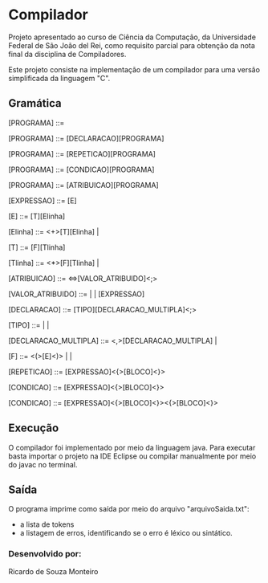 # Compilador
Projeto apresentado ao curso de Ciência da Computação, da Universidade Federal de São João del Rei, como requisito parcial para obtenção da nota final da disciplina de Compiladores.

Este projeto consiste na implementação de um compilador para uma versão simplificada da linguagem "C".

## Gramática 
[PROGRAMA] ::= <null>

[PROGRAMA] ::= [DECLARACAO][PROGRAMA]

[PROGRAMA] ::= [REPETICAO][PROGRAMA]

[PROGRAMA] ::= [CONDICAO][PROGRAMA]

[PROGRAMA] ::= [ATRIBUICAO][PROGRAMA]

[EXPRESSAO] ::= [E]

[E] ::= [T][Elinha]

[Elinha] ::= <+>[T][Elinha] | <null>

[T] ::= [F][Tlinha]

[Tlinha] ::= <*>[F][Tlinha] | <null>

[ATRIBUICAO] ::= <id><=>[VALOR_ATRIBUIDO]<;>

[VALOR_ATRIBUIDO] ::= <id> | <numeral> | [EXPRESSAO]

[DECLARACAO] ::= [TIPO]<id>[DECLARACAO_MULTIPLA]<;>

[TIPO] ::= <int> | <float> | <char>

[DECLARACAO_MULTIPLA] ::= <,><id>[DECLARACAO_MULTIPLA] | <null>

[F] ::= <(>[E]<)> | <id> | <numeral>

[REPETICAO] ::= <while>[EXPRESSAO]<{>[BLOCO]<}>

[CONDICAO] ::= <if>[EXPRESSAO]<{>[BLOCO]<}>

[CONDICAO] ::= <if>[EXPRESSAO]<{>[BLOCO]<}><else><{>[BLOCO]<}>

## Execução
O compilador foi implementado por meio da linguagem java. Para executar basta importar o projeto na IDE Eclipse ou compilar manualmente por meio do javac no terminal.

## Saída
O programa imprime como saída por meio do arquivo "arquivoSaida.txt":
- a lista de tokens 
- a listagem de erros, identificando se o erro é léxico ou sintático.

### Desenvolvido por:
Ricardo de Souza Monteiro


